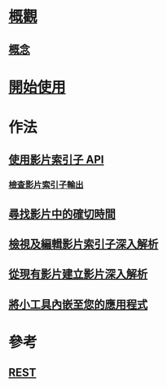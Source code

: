# [概觀](video-indexer-overview.md)
## [概念](video-indexer-concepts.md)
# [開始使用](video-indexer-get-started.md)
# 作法
## [使用影片索引子 API](video-indexer-use-apis.md)
### [檢查影片索引子輸出](video-indexer-output-json.md)
## [尋找影片中的確切時間](video-indexer-search.md)
## [檢視及編輯影片索引子深入解析](video-indexer-view-edit.md)
## [從現有影片建立影片深入解析](video-indexer-create-new.md)
## [將小工具內嵌至您的應用程式](video-indexer-embed-widgets.md)
# 參考
## [REST](https://videobreakdown.portal.azure-api.net/docs/services/582074fb0dc56116504aed75/operations/5857caeb0dc5610f9ce979e4)